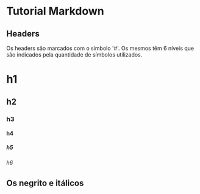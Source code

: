 # Tutorial Markdown

## Headers

Os headers são marcados com o símbolo '#'. Os mesmos têm 6 níveis que são indicados pela quantidade de símbolos utilizados.

# h1

## h2

### h3

#### h4

##### h5

###### h6

## Os negrito e itálicos